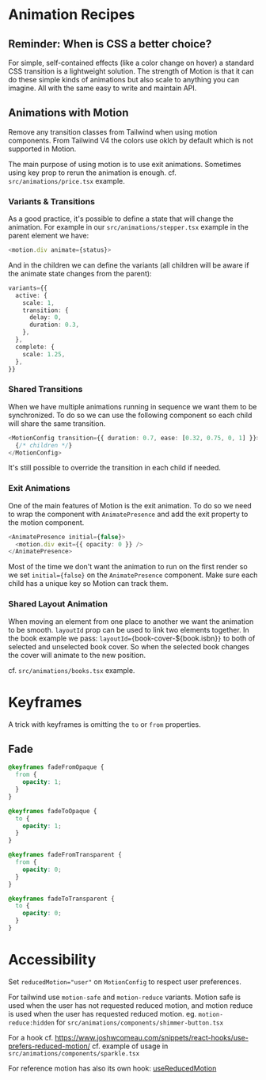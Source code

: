 # Animation Recipes

## Reminder: When is CSS a better choice?

For simple, self-contained effects (like a color change on hover) a standard CSS transition is a lightweight solution. The strength of Motion is that it can do these simple kinds of animations but also scale to anything you can imagine. All with the same easy to write and maintain API.

## Animations with Motion

Remove any transition classes from Tailwind when using motion components.
From Tailwind V4 the colors use oklch by default which is not supported in Motion.

The main purpose of using motion is to use exit animations.
Sometimes using key prop to rerun the animation is enough. cf. `src/animations/price.tsx` example.

### Variants & Transitions

As a good practice, it's possible to define a state that will change the animation.
For example in our `src/animations/stepper.tsx` example in the parent element we have:

```typescript
<motion.div animate={status}>
```

And in the children we can define the variants (all children will be aware if the animate state changes from the parent):

```typescript
variants={{
  active: {
    scale: 1,
    transition: {
      delay: 0,
      duration: 0.3,
    },
  },
  complete: {
    scale: 1.25,
  },
}}
```

### Shared Transitions

When we have multiple animations running in sequence we want them to be synchronized.
To do so we can use the following component so each child will share the same transition.

```typescript
<MotionConfig transition={{ duration: 0.7, ease: [0.32, 0.75, 0, 1] }}>
  {/* children */}
</MotionConfig>
```

It's still possible to override the transition in each child if needed.

### Exit Animations

One of the main features of Motion is the exit animation.
To do so we need to wrap the component with `AnimatePresence` and add the exit property to the motion component.

```typescript
<AnimatePresence initial={false}>
  <motion.div exit={{ opacity: 0 }} />
</AnimatePresence>
```

Most of the time we don't want the animation to run on the first render so we set `initial={false}` on the `AnimatePresence` component.
Make sure each child has a unique key so Motion can track them.

### Shared Layout Animation

When moving an element from one place to another we want the animation to be smooth.
`layoutId` prop can be used to link two elements together.
In the book example we pass: `layoutId={`book-cover-${book.isbn}`}` to both of selected and unselected book cover. So when the selected book changes the cover will animate to the new position.

cf. `src/animations/books.tsx` example.

# Keyframes

A trick with keyframes is omitting the `to` or `from` properties.
## Fade
```css
@keyframes fadeFromOpaque {
  from {
    opacity: 1;
  }
}

@keyframes fadeToOpaque {
  to {
    opacity: 1;
  }
}

@keyframes fadeFromTransparent {
  from {
    opacity: 0;
  }
}

@keyframes fadeToTransparent {
  to {
    opacity: 0;
  }
}
```

# Accessibility

Set `reducedMotion="user"` on `MotionConfig` to respect user preferences.

For tailwind use `motion-safe` and `motion-reduce` variants. Motion safe is used when the user  has not requested reduced motion, and motion reduce is used when the user has requested reduced motion.
eg. `motion-reduce:hidden` for `src/animations/components/shimmer-button.tsx`

For a hook cf. https://www.joshwcomeau.com/snippets/react-hooks/use-prefers-reduced-motion/ cf. example of usage in `src/animations/components/sparkle.tsx`

For reference motion has also its own hook: [useReducedMotion](https://motion.dev/docs/react-use-reduced-motion)
